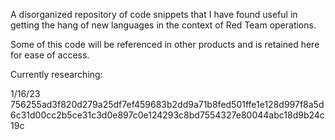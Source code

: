 A disorganized repository of code snippets that I have found useful in getting the hang of new languages in the context of Red Team operations.

Some of this code will be referenced in other products and is retained here for ease of access.

Currently researching:

1/16/23
756255ad3f820d279a25df7ef459683b2dd9a71b8fed501ffe1e128d997f8a5d6c31d00cc2b5ce31c3d0e897c0e124293c8bd7554327e80044abc18d9b24c19c
